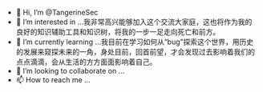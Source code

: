 - 👋 Hi, I’m @TangerineSec
- 👀 I’m interested in ...我非常高兴能够加入这个交流大家庭，这也将作为我的良好的知识辅助工具和知识树，将我的一步一足走向死亡和前方。
- 🌱 I’m currently learning ...我目前在学习如何从“bug”探索这个世界，用历史的发展来窥探未来的一角，身处目前，回首前望，才会发现过去影响着我们的点点滴滴，会从生活的方方面面影响着自己。
- 💞️ I’m looking to collaborate on ...
- 📫 How to reach me ...

<!---
TangerineSir/TangerineSir is a ✨ special ✨ repository because its `README.md` (this file) appears on your GitHub profile.
You can click the Preview link to take a look at your changes.
--->
